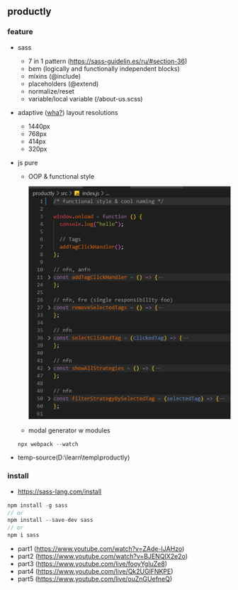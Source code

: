 ## productly

### feature

- sass

  - 7 in 1 pattern (https://sass-guidelin.es/ru/#section-36)
  - bem (logically and functionally independent blocks)
  - mixins (@include)
  - placeholders (@extend)
  - normalize/reset
  - variable/local variable (/about-us.scss)

- adaptive ([wha?](https://www.google.com/search?q=adaptive+vs+responsive)) layout resolutions

  - 1440px
  - 768px
  - 414px
  - 320px

- js pure

  - OOP & functional style

    ![functional style](productly/readmeAssets/functional-prog.png)

  - modal generator w modules

  ```js
  npx webpack --watch
  ```

- temp-source(D:\learn\temp\productly)

### install

- https://sass-lang.com/install

```js
npm install -g sass
// or
npm install --save-dev sass
// or
npm i sass
```

- part1 (https://www.youtube.com/watch?v=ZAde-IJAHzo)
- part2 (https://www.youtube.com/watch?v=BJENQIX2e2o)
- part3 (https://www.youtube.com/live/fooyYgIuZe8)
- part4 (https://www.youtube.com/live/Qk2UGlFNKPE)
- part5 (https://www.youtube.com/live/ouZnGUefneQ)
